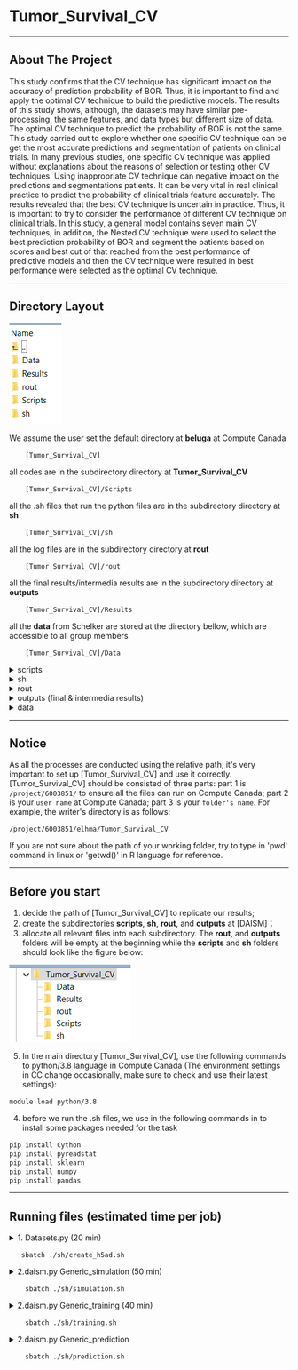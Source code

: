 # Tumor_Survival_CV
---
## About The Project

This study confirms that the CV technique has significant impact on the accuracy of prediction probability of BOR. Thus, it is important to find and apply the optimal CV technique to build the predictive models. The results of this study shows, although, the datasets may have similar pre-processing, the same features, and data types but different size of data. The optimal CV technique to predict the probability of BOR is not the same. This study carried out to explore whether one specific CV technique can be get the most accurate predictions and segmentation of patients on clinical trials. In many previous studies, one specific CV technique was applied without explanations about the reasons of selection or testing other CV techniques. Using inappropriate CV technique can negative impact on the predictions and segmentations patients. It can be very vital in real clinical practice to predict the probability of clinical trials feature accurately. The results revealed that the best CV technique is uncertain in practice. Thus, it is important to try to consider the performance of different CV technique on clinical trials. In this study, a general model contains seven main CV techniques, in addition, the Nested CV technique were used to select the best prediction probability of BOR and segment the patients based on scores and best cut of that reached from the best performance of predictive models and then the CV technique were resulted in best performance were selected as the optimal CV technique. 

---
## Directory Layout
![image](image0.png)

We assume the user set the default directory at **beluga** at Compute Canada
~~~
    [Tumor_Survival_CV]  
~~~
all codes are in the subdirectory directory at **Tumor_Survival_CV**
~~~
    [Tumor_Survival_CV]/Scripts 
~~~
all the .sh files that run the python files are in the subdirectory directory at **sh** 
~~~
    [Tumor_Survival_CV]/sh  
~~~
all the log files are in the subdirectory directory at **rout** 
~~~
    [Tumor_Survival_CV]/rout  
~~~
all the final results/intermedia results are in the subdirectory directory at **outputs**
~~~
    [Tumor_Survival_CV]/Results  
~~~
all the **data** from Schelker are stored at the directory bellow, which are accessible to all group members
~~~
    [Tumor_Survival_CV]/Data 
~~~

<details><summary>scripts</summary>

    ├── scripts  
    │ 	 ├── Datasets.py	# Making dataframes for building the predcitive models
    │ 	 ├── Main.py 		# main code using to build the predictive models 
    │ 	 ├── HouldOut.py	# import pkg_resources
    │ 	 ├── HouldOut_M2.py		# Build simulation using test and purified.h5ad 
    │ 	 ├── LOOCV.py			# Split data to train and test   
    │ 	 ├── LOOCV_M2.py		# import pkg_resources
    │ 	 ├── LpOCV.py			# Build simulation using test and purified.h5ad 
    │ 	 ├── LpOCV_M2.py		# Split data to train and test 
    │ 	 ├── KFold.py			# import pkg_resources
    │ 	 ├── KFold_M2.py		# Build simulation using test and purified.h5ad 
    │ 	 ├── StratifiedKFold.py			# Split data to train and test
    │ 	 ├── StratifiedKFold_M2.py		# Build simulation using test and purified.h5ad 
    │ 	 ├── RepeatedKFold.py			# Split data to train and test 
    │ 	 ├── RepeatedKFold_M2.py		# import pkg_resources
    │ 	 ├── RepeatedStratifiedKFold.py			# Build simulation using test and purified.h5ad 
    │ 	 ├── RepeatedStratifiedKFold_M2.py		# Split data to train and test
    │ 	 ├── Outputs.py			# Build simulation using test and purified.h5ad 
    │ 	 ├── Select_Best_Cutoff.py		# Split data to train and test
    │ 	 ├── Mean.py		# Split data to train and test
    │ 	 └── OS.py			# Predict the estimated proportion				
</details>
<details><summary>sh</summary>
    
    ├── sh  
    │ 	 ├── Dataset.sh		# sh.file to run Datasets.py
    │ 	 ├── Main.sh		# sh.file to run Main.py, HoldOut.py, HoldOut_M2, and ...
    │ 	 ├── BestCutOff.sh		# sh.file to run Select_Best_Cutoff.py
    │ 	 ├── Mean.sh		# sh.file to run Mean.py
    │ 	 └── OS.sh		# sh.file to run OS.py		
		
</details>
<details><summary>rout</summary>
        
    ├── rout  
    │ 	 ├── Dataset.sh		# log.file from Dataset.sh
    │ 	 ├── Main.sh		# log.file from Main.sh
    │ 	 ├── BestCutOff.sh		# log.file from BestCutOff.sh
    │ 	 ├── Mean.sh		# log.file from Mean.sh
    │ 	 └── OS.sh		# log.file from OS.sh	
	
</details>
<details><summary>outputs (final & intermedia results)</summary>

    ├──  intermedia result
    │ 	 ├── Coefs_NCT02499770.csv	# sh.file to run Datasets.py
    │ 	 ├── Coefs_NCT02514447.csv	# sh.file to run Main.py, HoldOut.py, HoldOut_M2, and ...
    │ 	 ├── Coefs_NCT03041311.csv	# sh.file to run Select_Best_Cutoff.py
    │ 	 ├── Best_Cutoff_NCT02499770.csv	# sh.file to run Mean.py
    │ 	 ├── Best_Cutoff_NCT02514447.csv	# sh.file to run Select_Best_Cutoff.py
    │ 	 ├── Best_Cutoff_NCT03041311.csv	# sh.file to run Select_Best_Cutoff.py
    ├──  final result     
    │ 	 ├── Performance_NCT02499770.csv	# 
    │ 	 ├── Performance_NCT02514447.csv	# sh.file to run Main.py, HoldOut.py, HoldOut_M2, and ...
    │ 	 ├── Performance_NCT03041311.csv	# sh.file to run Select_Best_Cutoff.py
    │ 	 ├── Result_NCT02499770.csv	# sh.file to run Mean.py
    │ 	 ├── Result_NCT02514447.csv	# sh.file to run Select_Best_Cutoff.py
    │ 	 ├── Result_NCT03041311.csv	# sh.file to run Select_Best_Cutoff.py
    │ 	 ├── Summary_NCT02499770.csv	# sh.file to run Main.py, HoldOut.py, HoldOut_M2, and ...
    │ 	 ├── Summary_NCT02514447.csv	# sh.file to run Select_Best_Cutoff.py
    │ 	 ├── Summary_NCT03041311.csv	# sh.file to run Mean.py
    │ 	 ├── Confusion_Matrix_NCT02499770.csv	# sh.file to run Mean.py
    │ 	 ├── Confusion_Matrix_NCT02514447.csv	# sh.file to run Select_Best_Cutoff.py
    │ 	 ├── Confusion_Matrix_NCT03041311.csv	# sh.file to run Select_Best_Cutoff.py
    │ 	 ├── Time_NCT02499770.csv	# sh.file to run Mean.py
    │ 	 ├── Time_NCT02514447.csv	# sh.file to run Select_Best_Cutoff.py
    │ 	 └── Time_NCT03041311.csv	# 
</details>
<details><summary>data</summary>
	    
    ├── data
    │ 	 ├── NCT02499770	# 
    │ 	 ├── NCT02514447	# 
    │ 	 └── NCT03041311	# 
 
</details>

---
## Notice

As all the processes are conducted using the relative path, it's very important to set up [Tumor_Survival_CV] and use it correctly. 
[Tumor_Survival_CV] should be consisted of three parts: part 1 is ```/project/6003851/``` to ensure all the files can run on Compute Canada; part 2 is your ```user name``` at Compute Canada; part 3 is your ```folder's name```. For example, the writer's directory is as follows:

~~~
/project/6003851/elhma/Tumor_Survival_CV
~~~

If you are not sure about the path of your working folder, try to type in 'pwd' command in linux or 'getwd()' in R language for reference. 

---
## Before you start
1. decide the path of [Tumor_Survival_CV] to replicate our results;
2. create the subdirectories **scripts**, **sh**, **rout**, and **outputs** at [DAISM]；
3. allocate all relevant files into each subdirectory. The **rout**, and **outputs** folders will be empty at the beginning while the **scripts** and **sh** folders should look like the figure below:

![image](image1.png)

5. In the main directory [Tumor_Survival_CV], use the following commands to python/3.8  language in Compute Canada (The environment settings in CC change occasionally, make sure to check and use their latest settings):
~~~
module load python/3.8
~~~
4. before we run the .sh files, we use in the following commands in to install some packages needed for the task
~~~
pip install Cython
pip install pyreadstat
pip install sklearn
pip install numpy
pip install pandas
~~~

---

## Running files (estimated time per job)


<details><summary>1. Datasets.py (20 min)</summary>

- read annotation and Sc_RNAseq;

    - match the celltypes bewteen annotation and Sc_RNAseq;

    - build purified.h5ad;


 </details>
 
 ~~~
    sbatch ./sh/create_h5ad.sh
~~~


<details><summary>2.daism.py Generic_simulation (50 min)</summary>

- read the purified.h5ad;


</details>

~~~
    sbatch ./sh/simulation.sh
~~~


<details><summary>2.daism.py Generic_training (40 min)</summary>

- read the outputs of simulation module;

- split data to train, test and DAISM model;


</details>

~~~
    sbatch ./sh/training.sh
~~~

<details><summary>2.daism.py Generic_prediction </summary>

- read in the outputs of training moduel and test.txt;

- predict the estimated proportion;


</details>

~~~
    sbatch ./sh/prediction.sh
~~~




